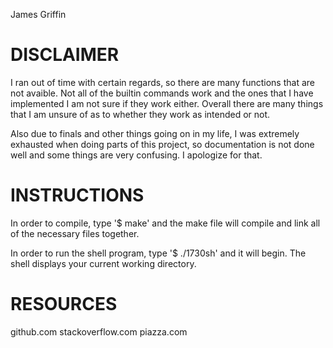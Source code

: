 James Griffin

# DISCLAIMER
I ran out of time with certain regards, so there are many functions that
are not avaible. Not all of the builtin commands work and the ones that 
I have implemented I am not sure if they work either. Overall there are
many things that I am unsure of as to whether they work as intended or 
not. 

Also due to finals and other things going on in my life, I was extremely 
exhausted when doing parts of this project, so documentation is not done
well and some things are very confusing. I apologize for that. 

# INSTRUCTIONS
In order to compile, type '$ make' and the make file will compile and link
all of the necessary files together.

In order to run the shell program, type '$ ./1730sh' and it will begin. The
shell displays your current working directory.

# RESOURCES
github.com
stackoverflow.com
piazza.com